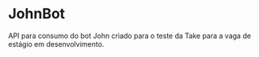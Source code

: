 # JohnBot
API para consumo do bot John criado para o teste da Take para a vaga de estágio em desenvolvimento. 

